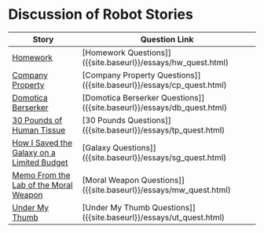 # Discussion of Robot Stories

| Story | Question Link | 
| ----- | ------------- |
| [Homework](https://web.archive.org/web/20240423181154/https://dailysciencefiction.com/science-fiction/robots-and-computers/philip-apps/homework)| [Homework Questions]]({{site.baseurl}}/essays/hw_quest.html) |
| [Company Property](https://web.archive.org/web/20240423181154/https://dailysciencefiction.com/science-fiction/robots-and-computers/john-albertson/company-property) | [Company Property Questions]]({{site.baseurl}}/essays/cp_quest.html) |
| [Domotica Berserker](https://web.archive.org/web/20240423181154/https://dailysciencefiction.com/science-fiction/robots-and-computers/paul-g-di-filippo/domotica-berserker)| [Domotica Berserker Questions]]({{site.baseurl}}/essays/db_quest.html) |
| [30 Pounds of Human Tissue](https://web.archive.org/web/20240423181154/https://dailysciencefiction.com/science-fiction/robots-and-computers/jennifer-campbell-hicks/30-pounds-of-human-tissue)| [30 Pounds Questions]]({{site.baseurl}}/essays/tp_quest.html) |
| [How I Saved the Galaxy on a Limited Budget](https://web.archive.org/web/20240423181154/https://dailysciencefiction.com/science-fiction/robots-and-computers/aidan-doyle/how-i-saved-the-galaxy-on-a-limited-budget) | [Galaxy Questions]]({{site.baseurl}}/essays/sg_quest.html) |
| [Memo From the Lab of the Moral Weapon](https://web.archive.org/web/20240423181154/https://dailysciencefiction.com/science-fiction/robots-and-computers/h-baumgardt/memo-from-the-lab-of-the-moral-weapon)| [Moral Weapon Questions]]({{site.baseurl}}/essays/mw_quest.html) |
| [Under My Thumb](https://web.archive.org/web/20240423181154/https://dailysciencefiction.com/science-fiction/robots-and-computers/laura-ansara/under-my-thumb) | [Under My Thumb Questions]]({{site.baseurl}}/essays/ut_quest.html) |

